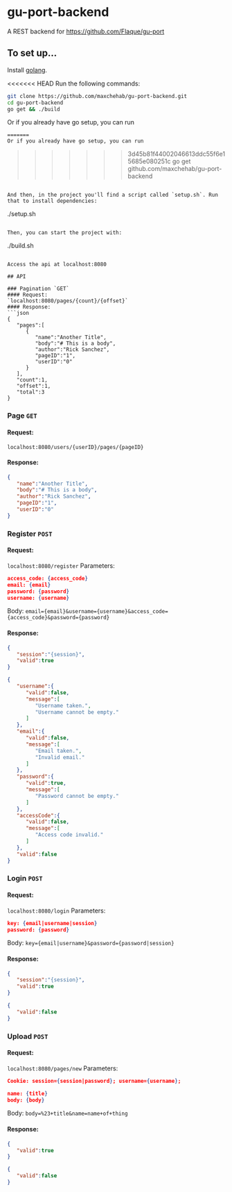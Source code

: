 # gu-port-backend
A REST backend for https://github.com/Flaque/gu-port

## To set up...
Install [golang](https://golang.org/doc/install).

<<<<<<< HEAD
Run the following commands:
```bash
git clone https://github.com/maxchehab/gu-port-backend.git
cd gu-port-backend
go get && ./build
```

Or if you already have go setup, you can run
```
=======
Or if you already have go setup, you can run 
``` 
>>>>>>> 3d45b81f44002046613ddc55f6e15685e080251c
go get github.com/maxchehab/gu-port-backend
```

And then, in the project you'll find a script called `setup.sh`. Run that to install dependencies:

```
./setup.sh
```

Then, you can start the project with:
```
./build.sh
```

Access the api at localhost:8080

## API

### Pagination `GET`
#### Request:
`localhost:8080/pages/{count}/{offset}`
#### Response:
```json
{
   "pages":[
      {
         "name":"Another Title",
         "body":"# This is a body",
         "author":"Rick Sanchez",
         "pageID":"1",
         "userID":"0"
      }
   ],
   "count":1,
   "offset":1,
   "total":3
}
```
### Page `GET`
#### Request:
`localhost:8080/users/{userID}/pages/{pageID}`
#### Response:
```json
{
   "name":"Another Title",
   "body":"# This is a body",
   "author":"Rick Sanchez",
   "pageID":"1",
   "userID":"0"
}
```

### Register `POST`
#### Request:
`localhost:8080/register`
Parameters:
```json
access_code: {access_code}
email: {email}
password: {password}
username: {username}
```
Body:
`email={email}&username={username}&access_code={access_code}&password={password}`
#### Response:
```json
{
   "session":"{session}",
   "valid":true
}
```
```json
{
   "username":{
      "valid":false,
      "message":[
         "Username taken.",
         "Username cannot be empty."
      ]
   },
   "email":{
      "valid":false,
      "message":[
         "Email taken.",
         "Invalid email."
      ]
   },
   "password":{
      "valid":true,
      "message":[
         "Password cannot be empty."
      ]
   },
   "accessCode":{
      "valid":false,
      "message":[
         "Access code invalid."
      ]
   },
   "valid":false
}
```

### Login `POST`
#### Request:
`localhost:8080/login`
Parameters:
```json
key: {email|username|session}
password: {password}
```
Body:
`key={email|username}&password={password|session}`
#### Response:
```json
{
   "session":"{session}",
   "valid":true
}
```
```json
{
   "valid":false
}
```
### Upload `POST`
#### Request:
`localhost:8080/pages/new`
Parameters:
```json
Cookie: session={session|password}; username={username};

name: {title}
body: {body}
```
Body:
`body=%23+title&name=name+of+thing`
#### Response:
```json
{
   "valid":true
}
```
```json
{
   "valid":false
}
```

